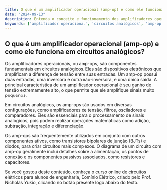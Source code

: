 ```yaml
---
title: O que é um amplificador operacional (amp-op) e como ele funciona em circuitos analógicos?
date: "2024-09-13"
description: Entenda o conceito e funcionamento dos amplificadores operacionais em circuitos analógicos.
keywords: ['amplificador operacional', 'circuitos analógicos', 'amp-op', 'engenharia elétrica']
---
```


## O que é um amplificador operacional (amp-op) e como ele funciona em circuitos analógicos?

Os amplificadores operacionais, ou amp-ops, são componentes fundamentais em circuitos analógicos. Eles são dispositivos eletrônicos que amplificam a diferença de tensão entre suas entradas. Um amp-op possui duas entradas, uma inversora e outra não-inversora, e uma única saída. A principal característica de um amplificador operacional é seu ganho de tensão extremamente alto, o que permite que ele amplifique sinais muito pequenos.

Em circuitos analógicos, os amp-ops são usados em diversas configurações, como amplificadores de tensão, filtros, osciladores e comparadores. Eles são essenciais para o processamento de sinais analógicos, pois podem realizar operações matemáticas como adição, subtração, integração e diferenciação.

Os amp-ops são frequentemente utilizados em conjunto com outros componentes ativos, como transistores bipolares de junção (BJTs) e diodos, para criar circuitos mais complexos. O diagrama de um circuito com amp-op geralmente inclui detalhes sobre a alimentação, os pontos de conexão e os componentes passivos associados, como resistores e capacitores.

Se você gostou deste conteúdo, conheça o curso online de circuitos elétricos para alunos de engenharia, Domínio Elétrico, criado pelo Prof. Nicholas Yukio, clicando no botão presente logo abaixo do texto.